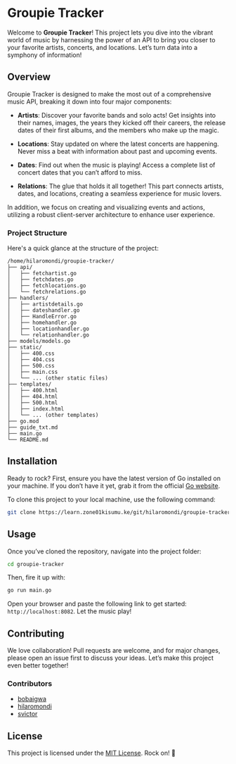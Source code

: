 # Groupie Tracker

Welcome to **Groupie Tracker**! This project lets you dive into the vibrant world of music by harnessing the power of an API to bring you closer to your favorite artists, concerts, and locations. Let’s turn data into a symphony of information!

## Overview

Groupie Tracker is designed to make the most out of a comprehensive music API, breaking it down into four major components:

- **Artists**: Discover your favorite bands and solo acts! Get insights into their names, images, the years they kicked off their careers, the release dates of their first albums, and the members who make up the magic.
  
- **Locations**: Stay updated on where the latest concerts are happening. Never miss a beat with information about past and upcoming events.

- **Dates**: Find out when the music is playing! Access a complete list of concert dates that you can’t afford to miss.

- **Relations**: The glue that holds it all together! This part connects artists, dates, and locations, creating a seamless experience for music lovers.

In addition, we focus on creating and visualizing events and actions, utilizing a robust client-server architecture to enhance user experience.

### Project Structure

Here's a quick glance at the structure of the project:

```
/home/hilaromondi/groupie-tracker/
├── api/
│   ├── fetchartist.go
│   ├── fetchdates.go
│   ├── fetchlocations.go
│   └── fetchrelations.go
├── handlers/
│   ├── artistdetails.go
│   ├── dateshandler.go
│   ├── HandleError.go
│   ├── homehandler.go
│   ├── locationhandler.go
│   └── relationhandler.go
├── models/models.go
├── static/
│   ├── 400.css
│   ├── 404.css
│   ├── 500.css
│   ├── main.css
│   └── ... (other static files)
├── templates/
│   ├── 400.html
│   ├── 404.html
│   ├── 500.html
│   ├── index.html
│   └── ... (other templates)
├── go.mod
├── guide_txt.md
├── main.go
└── README.md
```

## Installation

Ready to rock? First, ensure you have the latest version of Go installed on your machine. If you don’t have it yet, grab it from the official [Go website](https://golang.org/dl/).

To clone this project to your local machine, use the following command:

```bash
git clone https://learn.zone01kisumu.ke/git/hilaromondi/groupie-tracker.git
```

## Usage

Once you’ve cloned the repository, navigate into the project folder:

```bash
cd groupie-tracker
```

Then, fire it up with:

```bash
go run main.go
```

Open your browser and paste the following link to get started: `http://localhost:8082`. Let the music play!

## Contributing

We love collaboration! Pull requests are welcome, and for major changes, please open an issue first to discuss your ideas. Let’s make this project even better together!

### Contributors

- [bobaigwa](https://learn.zone01kisumu.ke/git/bobaigwa)
- [hilaromondi](https://learn.zone01kisumu.ke/git/hilaromondi/groupie-tracker)
- [svictor](https://learn.zone01kisumu.ke/git/svictor)

## License

This project is licensed under the [MIT License](https://choosealicense.com/licenses/mit/). Rock on! 🎸